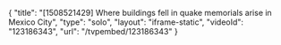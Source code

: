 {
    "title": "[1508521429] Where buildings fell in quake memorials arise in Mexico City",
    "type": "solo",
    "layout": "iframe-static",
    "videoId": "123186343",
    "url": "\/tvpembed\/123186343"
}